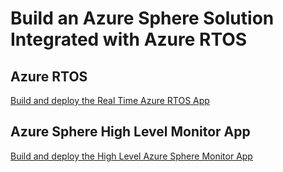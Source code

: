 # Build an Azure Sphere Solution Integrated with Azure RTOS

## Azure RTOS

[Build and deploy the Real Time Azure RTOS App](build_azure_rtos_app.md)

## Azure Sphere High Level Monitor App

[Build and deploy the High Level Azure Sphere Monitor App](build_high_level_monitor.md)